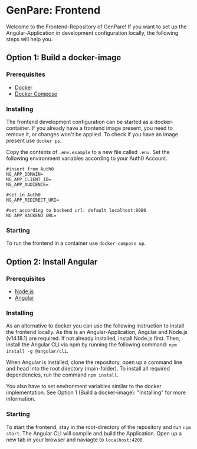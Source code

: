 # GenPare: Frontend

Welcome to the Frontend-Repository of GenPare! If you want to set up the Angular-Application in development configuration locally, the following steps will help you.

## Option 1: Build a docker-image

### Prerequisites

- [Docker](https://docs.docker.com/get-docker/)
- [Docker Compose](https://docs.docker.com/compose/install/)

### Installing

The frontend development configuration can be started as a docker-container. If you already have a frontend image present, you need to remove it, or changes won't be applied. To check if you have an image present use `docker ps`.

Copy the contents of `.env.example` to a new file called `.env`. Set the following environment variables according to your Auth0 Account.

```
#insert from Auth0
NG_APP_DOMAIN=
NG_APP_CLIENT_ID=
NG_APP_AUDIENCE=

#set in Auth0
NG_APP_REDIRECT_URI=

#set according to backend url: default localhost:8080
NG_APP_BACKEND_URL=
```

### Starting

To run the frontend in a container use `docker-compose up`.

## Option 2: Install Angular

### Prerequisites

- [Node.js](https://nodejs.org/en/download/)
- [Angular](https://angular.io/)

### Installing

As an alternative to docker you can use the following instruction to install the frontend locally. As this is an Angular-Application, Angular and Node.js (v14.18.1) are required. If not already installed, install Node.js first. Then, install the Angular CLI via npm by running the following command: `npm install -g @angular/cli`.

When Angular is installed, clone the repository, open up a command line and head into the root directory (main-folder). To install all required dependencies, run the command `npm install`.

You also have to set environment variables similar to the docker implementation. See Option 1 (Build a docker-image): "Installing" for more information.

### Starting

To start the frontend, stay in the root-directory of the repository and run `npm start`. The Angular CLI will compile and build the Application. Open up a new tab in your browser and naviagte to `localhost:4200`.
